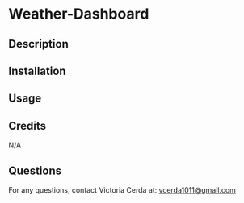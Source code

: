 # Weather-Dashboard

## Description



## Installation



## Usage



## Credits

N/A

## Questions

For any questions, contact Victoria Cerda at:
vcerda1011@gmail.com
